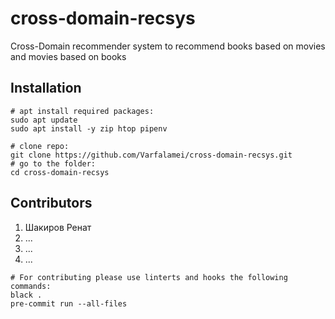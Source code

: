 # cross-domain-recsys
Cross-Domain recommender system to recommend books based on movies and movies based on books

## Installation

``` shell
# apt install required packages:
sudo apt update
sudo apt install -y zip htop pipenv
  
# clone repo:
git clone https://github.com/Varfalamei/cross-domain-recsys.git
# go to the folder:
cd cross-domain-recsys

```


## Contributors

1. Шакиров Ренат
2. ...
3. ...
4. ...

``` shell
# For contributing please use linterts and hooks the following commands:
black .
pre-commit run --all-files
 ```